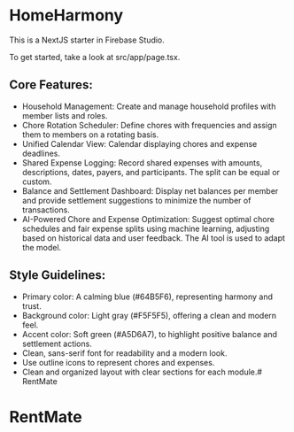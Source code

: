 # HomeHarmony

This is a NextJS starter in Firebase Studio.

To get started, take a look at src/app/page.tsx.

## Core Features:

-   Household Management: Create and manage household profiles with member lists and roles.
-   Chore Rotation Scheduler: Define chores with frequencies and assign them to members on a rotating basis.
-   Unified Calendar View: Calendar displaying chores and expense deadlines.
-   Shared Expense Logging: Record shared expenses with amounts, descriptions, dates, payers, and participants. The split can be equal or custom.
-   Balance and Settlement Dashboard: Display net balances per member and provide settlement suggestions to minimize the number of transactions.
-   AI-Powered Chore and Expense Optimization: Suggest optimal chore schedules and fair expense splits using machine learning, adjusting based on historical data and user feedback. The AI tool is used to adapt the model.

## Style Guidelines:

-   Primary color: A calming blue (#64B5F6), representing harmony and trust.
-   Background color: Light gray (#F5F5F5), offering a clean and modern feel.
-   Accent color: Soft green (#A5D6A7), to highlight positive balance and settlement actions.
-   Clean, sans-serif font for readability and a modern look.
-   Use outline icons to represent chores and expenses.
-   Clean and organized layout with clear sections for each module.# RentMate
# RentMate
